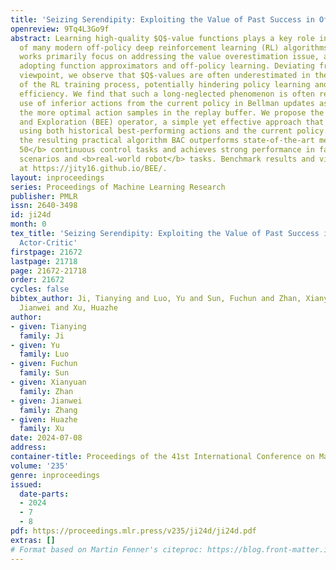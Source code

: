 ```yaml
---
title: 'Seizing Serendipity: Exploiting the Value of Past Success in Off-Policy Actor-Critic'
openreview: 9Tq4L3Go9f
abstract: Learning high-quality $Q$-value functions plays a key role in the success
  of many modern off-policy deep reinforcement learning (RL) algorithms. Previous
  works primarily focus on addressing the value overestimation issue, an outcome of
  adopting function approximators and off-policy learning. Deviating from the common
  viewpoint, we observe that $Q$-values are often underestimated in the latter stage
  of the RL training process, potentially hindering policy learning and reducing sample
  efficiency. We find that such a long-neglected phenomenon is often related to the
  use of inferior actions from the current policy in Bellman updates as compared to
  the more optimal action samples in the replay buffer. We propose the Blended Exploitation
  and Exploration (BEE) operator, a simple yet effective approach that updates $Q$-value
  using both historical best-performing actions and the current policy. Based on BEE,
  the resulting practical algorithm BAC outperforms state-of-the-art methods in <b>over
  50</b> continuous control tasks and achieves strong performance in failure-prone
  scenarios and <b>real-world robot</b> tasks. Benchmark results and videos are available
  at https://jity16.github.io/BEE/.
layout: inproceedings
series: Proceedings of Machine Learning Research
publisher: PMLR
issn: 2640-3498
id: ji24d
month: 0
tex_title: 'Seizing Serendipity: Exploiting the Value of Past Success in Off-Policy
  Actor-Critic'
firstpage: 21672
lastpage: 21718
page: 21672-21718
order: 21672
cycles: false
bibtex_author: Ji, Tianying and Luo, Yu and Sun, Fuchun and Zhan, Xianyuan and Zhang,
  Jianwei and Xu, Huazhe
author:
- given: Tianying
  family: Ji
- given: Yu
  family: Luo
- given: Fuchun
  family: Sun
- given: Xianyuan
  family: Zhan
- given: Jianwei
  family: Zhang
- given: Huazhe
  family: Xu
date: 2024-07-08
address:
container-title: Proceedings of the 41st International Conference on Machine Learning
volume: '235'
genre: inproceedings
issued:
  date-parts:
  - 2024
  - 7
  - 8
pdf: https://proceedings.mlr.press/v235/ji24d/ji24d.pdf
extras: []
# Format based on Martin Fenner's citeproc: https://blog.front-matter.io/posts/citeproc-yaml-for-bibliographies/
---
```

